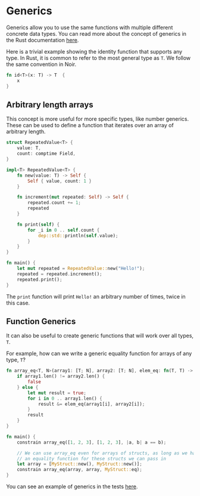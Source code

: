 # Generics

Generics allow you to use the same functions with multiple different concrete data types. You can read more about the concept of generics in the Rust documentation [here](https://doc.rust-lang.org/book/ch10-01-syntax.html).

Here is a trivial example showing the identity function that supports any type. In Rust, it is common to refer to the most general type as `T`. We follow the same convention in Noir.

```rust noplaypen
fn id<T>(x: T) -> T  {
    x
}
```

## Arbitrary length arrays

This concept is more useful for more specific types, like number generics. These can be used to define a function that iterates over an array of arbitrary length.

```rust noplaypen
struct RepeatedValue<T> {
    value: T,
    count: comptime Field,
}

impl<T> RepeatedValue<T> {
    fn new(value: T) -> Self {
        Self { value, count: 1 }
    }

    fn increment(mut repeated: Self) -> Self {
        repeated.count += 1;
        repeated
    }

    fn print(self) {
        for _i in 0 .. self.count {
            dep::std::println(self.value);
        }
    }
}

fn main() {
    let mut repeated = RepeatedValue::new("Hello!");
    repeated = repeated.increment();
    repeated.print();
}
```

The `print` function will print `Hello!` an arbitrary number of times, twice in this case.

## Function Generics

It can also be useful to create generic functions that will work over all types, `T`.

For example, how can we write a generic equality function for arrays of any type, `T`?

```rust noplaypen
fn array_eq<T, N>(array1: [T; N], array2: [T; N], elem_eq: fn(T, T) -> bool) -> bool {
    if array1.len() != array2.len() {
        false
    } else {
        let mut result = true;
        for i in 0 .. array1.len() {
            result &= elem_eq(array1[i], array2[i]);
        }
        result
    }
}

fn main() {
    constrain array_eq([1, 2, 3], [1, 2, 3], |a, b| a == b);

    // We can use array_eq even for arrays of structs, as long as we have
    // an equality function for these structs we can pass in
    let array = [MyStruct::new(), MyStruct::new()];
    constrain array_eq(array, array, MyStruct::eq);
}
```

You can see an example of generics in the tests [here](https://github.com/noir-lang/noir/blob/master/crates/nargo/tests/test_data/generics/src/main.nr).
